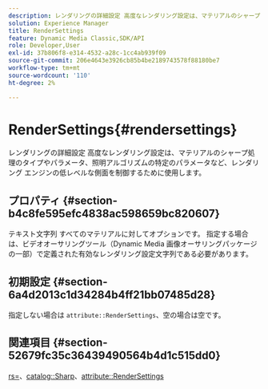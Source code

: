 ```yaml
---
description: レンダリングの詳細設定 高度なレンダリング設定は、マテリアルのシャープ処理のタイプやパラメータ、照明アルゴリズムの特定のパラメータなど、レンダリング エンジンの低レベルな側面を制御するために使用します。
solution: Experience Manager
title: RenderSettings
feature: Dynamic Media Classic,SDK/API
role: Developer,User
exl-id: 37b806f8-e314-4532-a28c-1cc4ab939f09
source-git-commit: 206e4643e3926cb85b4be2189743578f88180be7
workflow-type: tm+mt
source-wordcount: '110'
ht-degree: 2%

---
```


# RenderSettings{#rendersettings}

レンダリングの詳細設定 高度なレンダリング設定は、マテリアルのシャープ処理のタイプやパラメータ、照明アルゴリズムの特定のパラメータなど、レンダリング エンジンの低レベルな側面を制御するために使用します。

## プロパティ {#section-b4c8fe595efc4838ac598659bc820607}

テキスト文字列 すべてのマテリアルに対してオプションです。 指定する場合は、ビデオオーサリングツール（Dynamic Media 画像オーサリングパッケージの一部）で定義された有効なレンダリング設定文字列である必要があります。

## 初期設定 {#section-6a4d2013c1d34284b4ff21bb07485d28}

指定しない場合は `attribute::RenderSettings`、空の場合は空です。

## 関連項目 {#section-52679fc35c36439490564b4d1c515dd0}

[rs=](../../../../../ir-api/http-protocol/image-rendering-api-ref/c-ir-http-protocol-ref/c-ir-http-protocol-command-reference/r-ir-rs.md#reference-d20cefaaa6cd4f449d1591c87959b4cf)、[catalog::Sharp](../../../../../ir-api/material-cat/image-rendering-api-ref/c-ir-material-catalog/c-ir-material-data-reference/r-ir-sharp-dataref.md#reference-f79a14bd52474dfd8495115d398a30d0)、[attribute::RenderSettings](../../../../../ir-api/material-cat/image-rendering-api-ref/c-ir-material-catalog/c-ir-attributes-reference/r-ir-rendersettings.md#reference-f3ae5e18095d40b2a8edef957dd82fbd)
